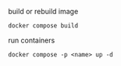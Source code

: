build or rebuild image
```
docker compose build
```

run containers
```
docker compose -p <name> up -d
```